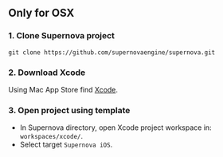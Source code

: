 ## Only for OSX

### 1. Clone Supernova project

```git clone https://github.com/supernovaengine/supernova.git```

### 2. Download Xcode

Using Mac App Store find [Xcode](https://apps.apple.com/br/app/xcode).

### 3. Open project using template

* In Supernova directory, open Xcode project workspace in: ```workspaces/xcode/```.
* Select target `Supernova iOS`.

